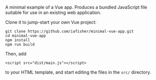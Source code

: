 A minimal example of a Vue app. Produces a bundled JavaScript file suitable for use in an existing web application.

Clone it to jump-start your own Vue project:

```
git clone https://github.com/iafisher/minimal-vue-app.git
cd minimal-vue-app
npm install
npm run build
```

Then, add

```
<script src="dist/main.js"></script>
```

to your HTML template, and start editing the files in the `src/` directory.
